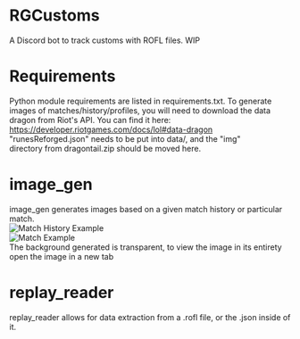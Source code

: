 # RGCustoms
A Discord bot to track customs with ROFL files. WIP

# Requirements  
Python module requirements are listed in requirements.txt. 
To generate images of matches/history/profiles, you will need to download the data dragon from Riot's API. 
You can find it here: https://developer.riotgames.com/docs/lol#data-dragon  
"runesReforged.json" needs to be put into data/, and the "img"   
directory from dragontail.zip should be moved here.

# image_gen  
image_gen generates images based on a given match history or particular match.  
![Match History Example](https://i.imgur.com/mGudOOW.png)  
![Match Example](https://i.imgur.com/X26ijaN.png)  
The background generated is transparent, to view the image in its entirety open the image in a new tab

# replay_reader  
replay_reader allows for data extraction from a .rofl file, or the .json inside of it.

